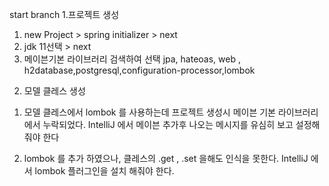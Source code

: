 start branch
1.프로젝트 생성 
 1) new Project > spring initializer > next
 2) jdk 11선택 > next
 3) 메이븐기본 라이브러리 검색하여 선택 
    jpa, hateoas, web , h2database,postgresql,configuration-processor,lombok

2. 모델 클레스 생성  
 1) 모델 클레스에서 lombok 를 사용하는데 프로젝트 생성시 메이븐 기본 라이브러리에서 누락되었다. 
    IntelliJ 에서 메이븐 추가후 나오는 메시지를 유심히 보고 설정해줘야 한다 
 
 2) lombok 를 추가 하였으나, 클레스의 .get , .set  을해도 인식을 못한다. 
    IntelliJ 에서 lombok 플러그인을 설치 해줘야 한다.
    